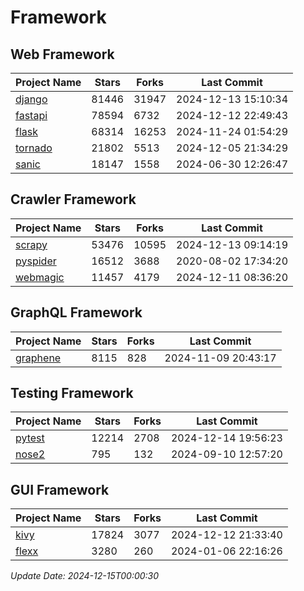 # Framework

## Web Framework
| Project Name | Stars | Forks | Last Commit |
| ------------ | ----- | ----- | ----------- |
| [django](https://github.com/django/django) | 81446 | 31947 | 2024-12-13 15:10:34 |
| [fastapi](https://github.com/fastapi/fastapi) | 78594 | 6732 | 2024-12-12 22:49:43 |
| [flask](https://github.com/pallets/flask) | 68314 | 16253 | 2024-11-24 01:54:29 |
| [tornado](https://github.com/tornadoweb/tornado) | 21802 | 5513 | 2024-12-05 21:34:29 |
| [sanic](https://github.com/sanic-org/sanic) | 18147 | 1558 | 2024-06-30 12:26:47 |

## Crawler Framework
| Project Name | Stars | Forks | Last Commit |
| ------------ | ----- | ----- | ----------- |
| [scrapy](https://github.com/scrapy/scrapy) | 53476 | 10595 | 2024-12-13 09:14:19 |
| [pyspider](https://github.com/binux/pyspider) | 16512 | 3688 | 2020-08-02 17:34:20 |
| [webmagic](https://github.com/code4craft/webmagic) | 11457 | 4179 | 2024-12-11 08:36:20 |

## GraphQL Framework
| Project Name | Stars | Forks | Last Commit |
| ------------ | ----- | ----- | ----------- |
| [graphene](https://github.com/graphql-python/graphene) | 8115 | 828 | 2024-11-09 20:43:17 |

## Testing Framework
| Project Name | Stars | Forks | Last Commit |
| ------------ | ----- | ----- | ----------- |
| [pytest](https://github.com/pytest-dev/pytest) | 12214 | 2708 | 2024-12-14 19:56:23 |
| [nose2](https://github.com/nose-devs/nose2) | 795 | 132 | 2024-09-10 12:57:20 |

## GUI Framework
| Project Name | Stars | Forks | Last Commit |
| ------------ | ----- | ----- | ----------- |
| [kivy](https://github.com/kivy/kivy) | 17824 | 3077 | 2024-12-12 21:33:40 |
| [flexx](https://github.com/flexxui/flexx) | 3280 | 260 | 2024-01-06 22:16:26 |

*Update Date: 2024-12-15T00:00:30*